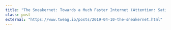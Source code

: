 ```yaml
---
title: "The Sneakernet: Towards a Much Faster Internet (Attention: Satiric)"
class: post
external: "https://www.tweag.io/posts/2019-04-10-the-sneakernet.html"
---
```

